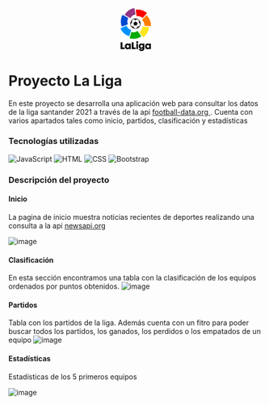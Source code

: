 
<p align="center">
  <img src="https://github.com/Irenegdp94/Project2_LaLiga/blob/master/images/logo.jpeg" alt="logo" width="60"/>
</p>

# Proyecto La Liga
En este proyecto se desarrolla una aplicación web para consultar los datos de la liga santander 2021 a través de la api <a href="https://www.football-data.org"> football-data.org </a>. Cuenta con varios apartados tales como inicio, partidos, clasificación y estadísticas

### Tecnologías utilizadas
![JavaScript](https://img.shields.io/static/v1?label=&labelColor=F1F1F2&message=JavaScript&color=black&logo=javaScript&style=flat-square)
![HTML](https://img.shields.io/static/v1?label=&labelColor=F1F1F2&message=HTML&color=F46246&logo=HTML5&style=flat-square)
![CSS](https://img.shields.io/static/v1?label=&labelColor=F1F1F2&message=CSS&color=145da0&logo=CSS3&logoColor=orange&style=flat-square)
![Bootstrap](https://img.shields.io/static/v1?label=&labelColor=F1F1F2&message=Bootstrap&color=49326B&logo=Bootstrap&style=flat-square)  

### Descripción del proyecto
#### Inicio
La pagina de inicio muestra noticias recientes de deportes realizando una consulta a la api <a href="https://newsapi.org"> newsapi.org </a>  

![image](https://user-images.githubusercontent.com/77295901/147590247-48df9a6f-8b03-4627-b7fd-48ed82f75882.png)  

#### Clasificación
En esta sección encontramos una tabla con la clasificación de los equipos ordenados por puntos obtenidos.
![image](https://user-images.githubusercontent.com/77295901/147590525-48b46dc4-b10a-4d8e-afe1-7e3394736e7a.png)

#### Partidos  
Tabla con los partidos de la liga. Además cuenta con un fitro para poder buscar todos los partidos, los ganados, los perdidos o los empatados de un equipo 
![image](https://user-images.githubusercontent.com/77295901/147590623-5f8e92d4-d284-416b-b4fb-4d51f161dc17.png)

#### Estadísticas
Estadísticas de los 5 primeros equipos  

![image](https://user-images.githubusercontent.com/77295901/147591110-a77cc9f0-002d-4d8f-8431-944800bfc218.png)





